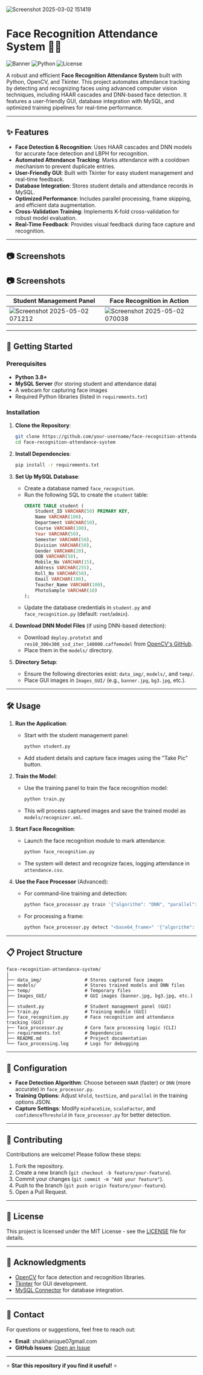 ![Screenshot 2025-03-02 151419](https://github.com/user-attachments/assets/e4ae88a0-986b-4b6c-be65-67eeef6ba19f)
# Face Recognition Attendance System 👤📸

![Banner](https://img.shields.io/badge/Version-1.0.0-blue.svg) ![Python](https://img.shields.io/badge/Python-3.8%2B-green.svg) ![License](https://img.shields.io/badge/License-MIT-yellow.svg)

A robust and efficient **Face Recognition Attendance System** built with Python, OpenCV, and Tkinter. This project automates attendance tracking by detecting and recognizing faces using advanced computer vision techniques, including HAAR cascades and DNN-based face detection. It features a user-friendly GUI, database integration with MySQL, and optimized training pipelines for real-time performance.

---

## ✨ Features

- **Face Detection & Recognition**: Uses HAAR cascades and DNN models for accurate face detection and LBPH for recognition.
- **Automated Attendance Tracking**: Marks attendance with a cooldown mechanism to prevent duplicate entries.
- **User-Friendly GUI**: Built with Tkinter for easy student management and real-time feedback.
- **Database Integration**: Stores student details and attendance records in MySQL.
- **Optimized Performance**: Includes parallel processing, frame skipping, and efficient data augmentation.
- **Cross-Validation Training**: Implements K-fold cross-validation for robust model evaluation.
- **Real-Time Feedback**: Provides visual feedback during face capture and recognition.

---

## 📷 Screenshots

## 📷 Screenshots

| Student Management Panel | Face Recognition in Action |
|--------------------------|----------------------------|
| ![Screenshot 2025-05-02 071212](https://github.com/user-attachments/assets/4ddabbe2-d311-4f5b-a795-29969c814376)| ![Screenshot 2025-05-02 070038](https://github.com/user-attachments/assets/ca1343da-7c24-44b2-b5c5-2e328fd10024)|
 
---

## 🚀 Getting Started

### Prerequisites

- **Python 3.8+**
- **MySQL Server** (for storing student and attendance data)
- A webcam for capturing face images
- Required Python libraries (listed in `requirements.txt`)

### Installation

1. **Clone the Repository**:
   ```bash
   git clone https://github.com/your-username/face-recognition-attendance-system.git
   cd face-recognition-attendance-system
   ```

2. **Install Dependencies**:
   ```bash
   pip install -r requirements.txt
   ```

3. **Set Up MySQL Database**:
   - Create a database named `face_recognition`.
   - Run the following SQL to create the `student` table:
     ```sql
     CREATE TABLE student (
         Student_ID VARCHAR(50) PRIMARY KEY,
         Name VARCHAR(100),
         Department VARCHAR(50),
         Course VARCHAR(100),
         Year VARCHAR(50),
         Semester VARCHAR(50),
         Division VARCHAR(50),
         Gender VARCHAR(20),
         DOB VARCHAR(50),
         Mobile_No VARCHAR(15),
         Address VARCHAR(255),
         Roll_No VARCHAR(50),
         Email VARCHAR(100),
         Teacher_Name VARCHAR(100),
         PhotoSample VARCHAR(10)
     );
     ```
   - Update the database credentials in `student.py` and `face_recognition.py` (default: `root`/`admin`).

4. **Download DNN Model Files** (if using DNN-based detection):
   - Download `deploy.prototxt` and `res10_300x300_ssd_iter_140000.caffemodel` from [OpenCV's GitHub](https://github.com/opencv/opencv_3rdparty).
   - Place them in the `models/` directory.

5. **Directory Setup**:
   - Ensure the following directories exist: `data_img/`, `models/`, and `temp/`.
   - Place GUI images in `Images_GUI/` (e.g., `banner.jpg`, `bg3.jpg`, etc.).

---

## 🛠️ Usage

1. **Run the Application**:
   - Start with the student management panel:
     ```bash
     python student.py
     ```
   - Add student details and capture face images using the "Take Pic" button.

2. **Train the Model**:
   - Use the training panel to train the face recognition model:
     ```bash
     python train.py
     ```
   - This will process captured images and save the trained model as `models/recognizer.xml`.

3. **Start Face Recognition**:
   - Launch the face recognition module to mark attendance:
     ```bash
     python face_recognition.py
     ```
   - The system will detect and recognize faces, logging attendance in `attendance.csv`.

4. **Use the Face Processor** (Advanced):
   - For command-line training and detection:
     ```bash
     python face_processor.py train '{"algorithm": "DNN", "parallel": true}'
     ```
   - For processing a frame:
     ```bash
     python face_processor.py detect "<base64_frame>" '{"algorithm": "DNN"}'
     ```

---

## 📋 Project Structure

```
face-recognition-attendance-system/
│
├── data_img/                # Stores captured face images
├── models/                  # Stores trained models and DNN files
├── temp/                    # Temporary files
├── Images_GUI/              # GUI images (banner.jpg, bg3.jpg, etc.)
│
├── student.py               # Student management panel (GUI)
├── train.py                 # Training module (GUI)
├── face_recognition.py      # Face recognition and attendance tracking (GUI)
├── face_processor.py        # Core face processing logic (CLI)
├── requirements.txt         # Dependencies
├── README.md                # Project documentation
└── face_processing.log      # Logs for debugging
```

---

## 🔧 Configuration

- **Face Detection Algorithm**: Choose between `HAAR` (faster) or `DNN` (more accurate) in `face_processor.py`.
- **Training Options**: Adjust `kFold`, `testSize`, and `parallel` in the training options JSON.
- **Capture Settings**: Modify `minFaceSize`, `scaleFactor`, and `confidenceThreshold` in `face_processor.py` for better detection.

---

## 🤝 Contributing

Contributions are welcome! Please follow these steps:

1. Fork the repository.
2. Create a new branch (`git checkout -b feature/your-feature`).
3. Commit your changes (`git commit -m "Add your feature"`).
4. Push to the branch (`git push origin feature/your-feature`).
5. Open a Pull Request.

---

## 📜 License

This project is licensed under the MIT License - see the [LICENSE](LICENSE) file for details.

---

## 🌟 Acknowledgments

- [OpenCV](https://opencv.org/) for face detection and recognition libraries.
- [Tkinter](https://docs.python.org/3/library/tkinter.html) for GUI development.
- [MySQL Connector](https://dev.mysql.com/doc/connector-python/en/) for database integration.

---

## 📧 Contact

For questions or suggestions, feel free to reach out:

- **Email**: shaikhanique07gmail.com
- **GitHub Issues**: [Open an Issue](AI_BASED_FACE_RECOGNITION_AND_ATTENDANCE_SYSTEM/Issue)

---

⭐ **Star this repository if you find it useful!** ⭐
